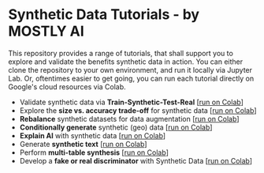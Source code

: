 # Synthetic Data Tutorials - by MOSTLY AI

This repository provides a range of tutorials, that shall support you to explore and validate the benefits synthetic data in action. You can either clone the repository to your own environment, and run it locally via Jupyter Lab. Or, oftentimes easier to get going, you can run each tutorial directly on Google's cloud resources via Colab.

* Validate synthetic data via **Train-Synthetic-Test-Real** [[run on Colab](https://colab.research.google.com/github/mostly-ai/mostly-tutorials/blob/dev/train-synthetic-test-real/TSTR.ipynb)]
* Explore the **size vs. accuracy trade-off** for synthetic data [[run on Colab](https://colab.research.google.com/github/mostly-ai/mostly-tutorials/blob/dev/size-vs-accuracy/size-vs-accuracy.ipynb)]
* **Rebalance** synthetic datasets for data augmentation [[run on Colab](https://colab.research.google.com/github/mostly-ai/mostly-tutorials/blob/dev/rebalancing/rebalancing.ipynb)]
* **Conditionally generate** synthetic (geo) data [[run on Colab](https://colab.research.google.com/github/mostly-ai/mostly-tutorials/blob/dev/conditional-generation/conditional-generation.ipynb)]
* **Explain AI**  with synthetic data [[run on Colab](https://colab.research.google.com/github/mostly-ai/mostly-tutorials/blob/dev/explainable-ai/explainable-ai.ipynb)]
* Generate **synthetic text** [[run on Colab](https://colab.research.google.com/github/mostly-ai/mostly-tutorials/blob/dev/synthetic-text/synthetic-text.ipynb)]
* Perform **multi-table synthesis** [[run on Colab](https://colab.research.google.com/github/mostly-ai/mostly-tutorials/blob/dev/multi-table/multi-table.ipynb)]
* Develop a **fake or real discriminator** with Synthetic Data [[run on Colab](https://colab.research.google.com/github/mostly-ai/mostly-tutorials/blob/dev/fake-or-real/fake-or-real.ipynb)]
